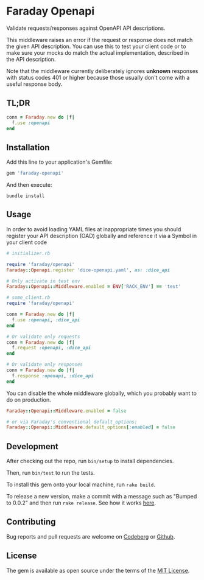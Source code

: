 # Faraday Openapi

Validate requests/responses against OpenAPI API descriptions.

This middleware raises an error if the request or response does not match the given API description.
You can use this to test your client code or to make sure your mocks do match the actual implementation, described in the API description.

Note that the middleware currently deliberately ignores **unknown** responses with status codes 401 or higher because those usually don't come with a useful response body.

## TL;DR

```ruby
conn = Faraday.new do |f|
  f.use :openapi
end
```

## Installation

Add this line to your application's Gemfile:

```ruby
gem 'faraday-openapi'
```

And then execute:

```shell
bundle install
```

## Usage

In order to avoid loading YAML files at inappropriate times you should
register your API description (OAD) globally and reference it via a Symbol in your client code

```ruby
# initializer.rb

require 'faraday/openapi'
Faraday::Openapi.register 'dice-openapi.yaml', as: :dice_api

# Only activate in test env
Faraday::Openapi::Middleware.enabled = ENV['RACK_ENV'] == 'test'
```

```ruby
# some_client.rb
require 'faraday/openapi'

conn = Faraday.new do |f|
  f.use :openapi, :dice_api
end

# Or validate only requests
conn = Faraday.new do |f|
  f.request :openapi, :dice_api
end

# Or validate only responses
conn = Faraday.new do |f|
  f.response :openapi, :dice_api
end
```

You can disable the whole middleware globally, which you probably want to do on production.

```ruby
Faraday::Openapi::Middleware.enabled = false

# or via Faraday's conventional default_options:
Faraday::Openapi::Middleware.default_options[:enabled] = false
```


## Development

After checking out the repo, run `bin/setup` to install dependencies.

Then, run `bin/test` to run the tests.

To install this gem onto your local machine, run `rake build`.

To release a new version, make a commit with a message such as "Bumped to 0.0.2" and then run `rake release`.
See how it works [here](https://bundler.io/guides/creating_gem.html#releasing-the-gem).

## Contributing

Bug reports and pull requests are welcome on [Codeberg](https://codeberg.org/ahx/faraday-openapi) or [Github](https://github.com/ahx/faraday-openapi).

## License

The gem is available as open source under the terms of the [MIT License](https://opensource.org/licenses/MIT).
